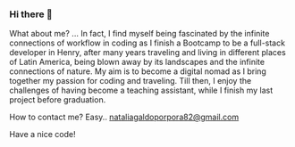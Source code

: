 ### Hi there 👋


What about me? ... In fact, I find myself being fascinated by the infinite connections of workflow in coding as I finish a Bootcamp to be a full-stack developer in Henry, after many years traveling and living in different places of Latin America, being blown away by its landscapes and the infinite connections of nature. 
My aim is to become a digital nomad as I bring together my passion for coding and traveling. Till then, I enjoy the challenges of having become a teaching assistant, while I finish my last project before graduation.

How to contact me? Easy.. nataliagaldoporpora82@gmail.com 

Have a nice code!
